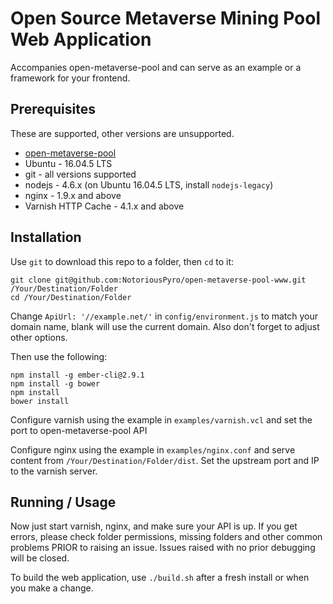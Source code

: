 # Open Source Metaverse Mining Pool Web Application

Accompanies open-metaverse-pool and can serve as an example or a framework for your frontend.

## Prerequisites

These are supported, other versions are unsupported.

* [open-metaverse-pool](https://github.com/NotoriousPyro/open-metaverse-pool)
* Ubuntu - 16.04.5 LTS
* git - all versions supported
* nodejs - 4.6.x (on Ubuntu 16.04.5 LTS, install <code>nodejs-legacy</code>)
* nginx - 1.9.x and above
* Varnish HTTP Cache - 4.1.x and above

## Installation

Use <code>git</code> to download this repo to a folder, then <code>cd</code> to it:

    git clone git@github.com:NotoriousPyro/open-metaverse-pool-www.git /Your/Destination/Folder
    cd /Your/Destination/Folder

Change <code>ApiUrl: '//example.net/'</code> in <code>config/environment.js</code> to match your domain name, blank will use the current domain. Also don't forget to adjust other options.

Then use the following:

    npm install -g ember-cli@2.9.1
    npm install -g bower
    npm install
    bower install

Configure varnish using the example in <code>examples/varnish.vcl</code> and set the port to open-metaverse-pool API

Configure nginx using the example in <code>examples/nginx.conf</code> and serve content from <code>/Your/Destination/Folder/dist</code>. Set the upstream port and IP to the varnish server.

## Running / Usage

Now just start varnish, nginx, and make sure your API is up. If you get errors, please check folder permissions, missing folders and other common problems PRIOR to raising an issue. Issues raised with no prior debugging will be closed.

To build the web application, use <code>./build.sh</code> after a fresh install or when you make a change.
